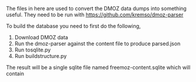 The files in here are used to convert the DMOZ data dumps into something useful. They need to be run with
https://github.com/kremso/dmoz-parser 

To build the database you need to first do the following,

1. Download DMOZ data
2. Run the dmoz-parser against the content file to produce parsed.json
3. Run tosqlite.py 
4. Run buildstructure.py

The result will be a single sqlite file named freemoz-content.sqlite which will contain
